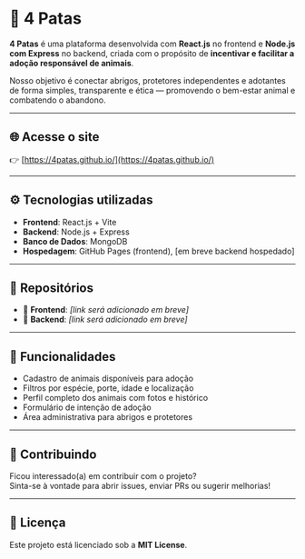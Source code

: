 # 🐾 4 Patas

**4 Patas** é uma plataforma desenvolvida com **React.js** no frontend e **Node.js com Express** no backend, criada com o propósito de **incentivar e facilitar a adoção responsável de animais**.

Nosso objetivo é conectar abrigos, protetores independentes e adotantes de forma simples, transparente e ética — promovendo o bem-estar animal e combatendo o abandono.

---

## 🌐 Acesse o site

👉 [https://4patas.github.io/](https://4patas.github.io/)

---

## ⚙️ Tecnologias utilizadas

- **Frontend**: React.js + Vite  
- **Backend**: Node.js + Express  
- **Banco de Dados**: MongoDB  
- **Hospedagem**: GitHub Pages (frontend), [em breve backend hospedado]

---

## 📁 Repositórios

- 🔹 **Frontend**: _[link será adicionado em breve]_  
- 🔸 **Backend**: _[link será adicionado em breve]_

---

## 🐶 Funcionalidades

- Cadastro de animais disponíveis para adoção  
- Filtros por espécie, porte, idade e localização  
- Perfil completo dos animais com fotos e histórico  
- Formulário de intenção de adoção  
- Área administrativa para abrigos e protetores  

---

## 🤝 Contribuindo

Ficou interessado(a) em contribuir com o projeto?  
Sinta-se à vontade para abrir issues, enviar PRs ou sugerir melhorias!

---

## 📜 Licença

Este projeto está licenciado sob a **MIT License**.

